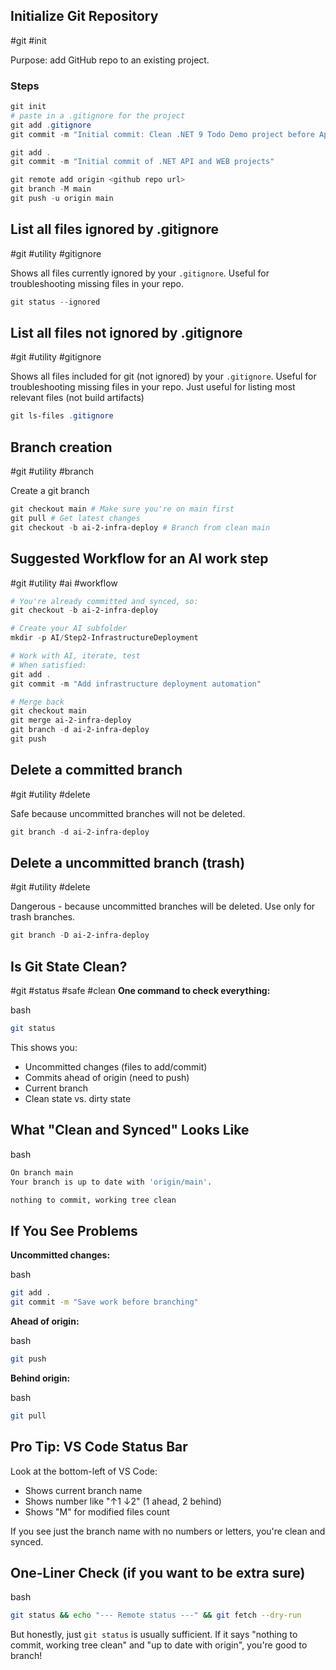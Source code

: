 ## Initialize Git Repository
#git #init

Purpose: add GitHub repo to an existing project.

### Steps
```powershell
git init
# paste in a .gitignore for the project
git add .gitignore
git commit -m "Initial commit: Clean .NET 9 Todo Demo project before Application Insights"

git add .
git commit -m "Initial commit of .NET API and WEB projects"

git remote add origin <github repo url>
git branch -M main
git push -u origin main

```


## List all files ignored by .gitignore
#git #utility #gitignore

Shows all files currently ignored by your `.gitignore`. Useful for troubleshooting missing files in your repo.

```powershell
git status --ignored
```



## List all files not ignored by .gitignore
#git #utility #gitignore

Shows all files included for git (not ignored)  by your `.gitignore`. Useful for troubleshooting missing files in your repo.  Just useful for listing most relevant files (not build artifacts)

```powershell
git ls-files .gitignore
```


## Branch creation
#git #utility #branch

Create a git branch

```powershell
git checkout main # Make sure you're on main first 
git pull # Get latest changes 
git checkout -b ai-2-infra-deploy # Branch from clean main
```


## Suggested Workflow for an AI work step
#git #utility #ai #workflow

```powershell
# You're already committed and synced, so:
git checkout -b ai-2-infra-deploy

# Create your AI subfolder
mkdir -p AI/Step2-InfrastructureDeployment

# Work with AI, iterate, test
# When satisfied:
git add .
git commit -m "Add infrastructure deployment automation"

# Merge back
git checkout main
git merge ai-2-infra-deploy
git branch -d ai-2-infra-deploy
git push
```

## Delete a committed branch
#git #utility #delete

Safe because uncommitted branches will not be deleted.

```powershell
git branch -d ai-2-infra-deploy
```



## Delete a uncommitted branch (trash)
#git #utility #delete

Dangerous - because uncommitted branches will be deleted.  Use only for trash branches.

```powershell
git branch -D ai-2-infra-deploy
```


## Is Git State Clean?
#git #status #safe #clean
**One command to check everything:**

bash

```bash
git status
```

This shows you:

- Uncommitted changes (files to add/commit)
- Commits ahead of origin (need to push)
- Current branch
- Clean state vs. dirty state

## What "Clean and Synced" Looks Like

bash

```bash
On branch main
Your branch is up to date with 'origin/main'.

nothing to commit, working tree clean
```

## If You See Problems

**Uncommitted changes:**

bash

```bash
git add .
git commit -m "Save work before branching"
```

**Ahead of origin:**

bash

```bash
git push
```

**Behind origin:**

bash

```bash
git pull
```

## Pro Tip: VS Code Status Bar

Look at the bottom-left of VS Code:

- Shows current branch name
- Shows number like "↑1 ↓2" (1 ahead, 2 behind)
- Shows "M" for modified files count

If you see just the branch name with no numbers or letters, you're clean and synced.

## One-Liner Check (if you want to be extra sure)

bash

```bash
git status && echo "--- Remote status ---" && git fetch --dry-run
```

But honestly, just `git status` is usually sufficient. If it says "nothing to commit, working tree clean" and "up to date with origin", you're good to branch!

